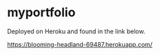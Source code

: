 # myportfolio

Deployed on Heroku and found in the link below.

https://blooming-headland-69487.herokuapp.com/
